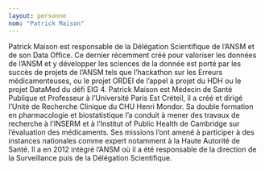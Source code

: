 ```yaml
---
layout: personne
nom: "Patrick Maison"
---
```


Patrick Maison est responsable de la Délégation Scientifique de l’ANSM et de son Data Office. Ce dernier récemment créé pour valoriser les données de l’ANSM et y développer les sciences de la donnée est porté par les succès de projets de l’ANSM tels que l’hackathon sur les Erreurs médicamenteuses, ou le projet ORDEI de l’appel à projet du HDH ou le projet DataMed du défi EIG 4. 
Patrick Maison est Médecin de Santé Publique et Professeur à l’Université Paris Est Créteil, il a créé et dirigé l’Unité de Recherche Clinique du CHU Henri Mondor. Sa double formation en pharmacologie et biostatistique l’a conduit à mener des travaux de recherche à l’INSERM et à l’Institut of Public Health de Cambridge sur l’évaluation des médicaments. Ses missions l’ont amené à participer à des instances nationales comme expert notamment à la Haute Autorité de Santé. Il a en 2012 intégré l’ANSM où il a été responsable de la direction de la Surveillance puis de la Délégation Scientifique.
